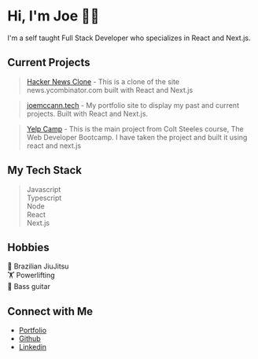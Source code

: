 # Hi, I'm Joe 👋🏻
I'm a self taught Full Stack Developer who specializes in React and Next.js.

## Current Projects <br/>
>  [Hacker News Clone](https://github.com/the-rabblerouser/hacknews) - This is a clone of the site news.ycombinator.com built with React and Next.js

>  [joemccann.tech](https://github.com/the-rabblerouser/portfolio) - My portfolio site to display my past and current projects. Built with React and Next.js.

>  [Yelp Camp](https://github.com/the-rabblerouser/yelpcamp-nextjs) - This is the main project from Colt Steeles course, The Web Developer Bootcamp. I have taken the project and built it using react and next.js


## My Tech Stack
> Javascript <br/>
> Typescript <br/>
> Node <br/>
> React <br/>
> Next.js <br/>


## Hobbies
🥋 Brazilian JiuJitsu <br/>
🏋️ Powerlifting </br>
🎸 Bass guitar

## Connect with Me
- [Portfolio](https://joemccann.tech/) <br/>
- [Github](https://github.com/the-rabblerouser) <br/>
- [Linkedin](https://www.linkedin.com/in/joseph-mccann-77402a88/) <br/>
